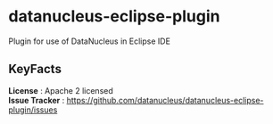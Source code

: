 datanucleus-eclipse-plugin
==========================

Plugin for use of DataNucleus in Eclipse IDE


KeyFacts
--------
__License__ : Apache 2 licensed  
__Issue Tracker__ : https://github.com/datanucleus/datanucleus-eclipse-plugin/issues  
